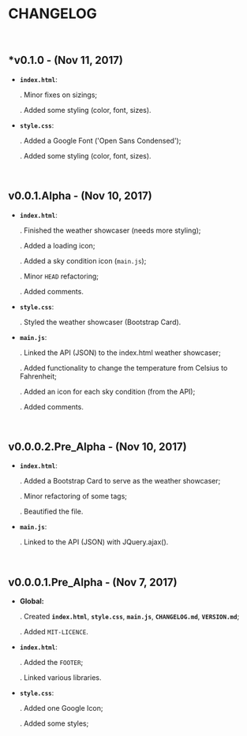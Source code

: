 # CHANGELOG

&nbsp;

## *v0.1.0 - (Nov 11, 2017)

- **```index.html```**:

  . Minor fixes on sizings;

  . Added some styling (color, font, sizes).
- **```style.css```**:

  . Added a Google Font ('Open Sans Condensed');

  . Added some styling (color, font, sizes).

&nbsp;

## v0.0.1.Alpha - (Nov 10, 2017)

- **```index.html```**:

  . Finished the weather showcaser (needs more styling);

  . Added a loading icon;

  . Added a sky condition icon (```main.js```);

  . Minor ```HEAD``` refactoring;

  . Added comments.
- **```style.css```**:

  . Styled the weather showcaser (Bootstrap Card).
- **```main.js```**:

  . Linked the API (JSON) to the index.html weather showcaser;

  . Added functionality to change the temperature from Celsius to Fahrenheit;

  . Added an icon for each sky condition (from the API);

  . Added comments.

&nbsp;

## v0.0.0.2.Pre_Alpha - (Nov 10, 2017)

- **```index.html```**:

  . Added a Bootstrap Card to serve as the weather showcaser;

  . Minor refactoring of some tags;

  . Beautified the file.
- **```main.js```**:

  . Linked to the API (JSON) with JQuery.ajax().

&nbsp;

## v0.0.0.1.Pre_Alpha - (Nov 7, 2017)

- **Global:**

  . Created **```index.html```**, **```style.css```**, **```main.js```**, **```CHANGELOG.md```**, **```VERSION.md```**;

  . Added ```MIT-LICENCE```.
- **```index.html```**:

  . Added the ```FOOTER```;

  . Linked various libraries.
- **```style.css```**:

  . Added one Google Icon;

  . Added some styles;
